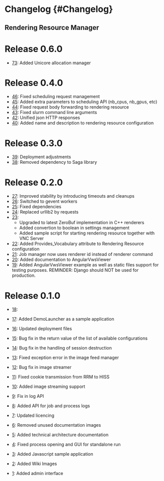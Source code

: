 Changelog {#Changelog}
============

## Rendering Resource Manager

# Release 0.6.0

* [73](https://github.com/BlueBrain/RenderingResourceManager/pull/73):
  Added Unicore allocation manager

# Release 0.4.0

* [46](https://github.com/BlueBrain/RenderingResourceManager/pull/46):
  Fixed scheduling request management
* [45](https://github.com/BlueBrain/RenderingResourceManager/pull/45):
  Added extra parameters to scheduling API (nb_cpus, nb_gpus, etc)
* [44](https://github.com/BlueBrain/RenderingResourceManager/pull/44):
  Fixed request body forwarding to rendering resource
* [43](https://github.com/BlueBrain/RenderingResourceManager/pull/43):
  Fixed slurm command line arguments 
* [42](https://github.com/BlueBrain/RenderingResourceManager/pull/42):
  Unified json HTTP responses 
* [40](https://github.com/BlueBrain/RenderingResourceManager/pull/40):
  Added name and description to rendering resource configuration

# Release 0.3.0

* [39](https://github.com/BlueBrain/RenderingResourceManager/pull/39):
  Deployment adjustments
* [38](https://github.com/BlueBrain/RenderingResourceManager/pull/38):
  Removed dependency to Saga library

# Release 0.2.0

* [27](https://github.com/BlueBrain/RenderingResourceManager/pull/27):
  Improved stability by introducing timeouts and cleanups
* [26](https://github.com/BlueBrain/RenderingResourceManager/pull/26):
  Switched to gevent workers
* [25](https://github.com/BlueBrain/RenderingResourceManager/pull/25):
  Fixed dependencies
* [24](https://github.com/BlueBrain/RenderingResourceManager/pull/24):
  Replaced urllib2 by requests
* [23](https://github.com/BlueBrain/RenderingResourceManager/pull/23):
  - Upgraded to latest ZeroBuf implementation in C++ renderers
  - Added convertion to boolean in settings management
  - Added sample script for starting rendering resource together with VNC Server
* [22](https://github.com/BlueBrain/RenderingResourceManager/pull/22):
  Added Provides_Vocabulary attribute to Rendering Resource configuration
* [21](https://github.com/BlueBrain/RenderingResourceManager/pull/21):
  Job manager now uses renderer id instead of renderer command
* [20](https://github.com/BlueBrain/RenderingResourceManager/pull/20):
  Added documentation to AngularVwsViewer
* [19](https://github.com/BlueBrain/RenderingResourceManager/pull/19):
  Added AngularVwsViewer example as well as static files support for testing purposes.
  REMINDER: Django should NOT be used for production.

# Release 0.1.0

* [18](https://github.com/BlueBrain/RenderingResourceManager/pull/18):

* [17](https://github.com/BlueBrain/RenderingResourceManager/pull/17):
  Added DemoLauncher as a sample application
* [16](https://github.com/BlueBrain/RenderingResourceManager/pull/16):
  Updated deployment files
* [15](https://github.com/BlueBrain/RenderingResourceManager/pull/15):
  Bug fix in the return value of the list of available configurations
* [14](https://github.com/BlueBrain/RenderingResourceManager/pull/14):
  Bug fix in the handling of session destruction
* [13](https://github.com/BlueBrain/RenderingResourceManager/pull/13):
  Fixed exception error in the image feed manager
* [12](https://github.com/BlueBrain/RenderingResourceManager/pull/12):
  Bug fix in image streamer
* [11](https://github.com/BlueBrain/RenderingResourceManager/pull/11):
  Fixed cookie transmission from RRM to HISS
* [10](https://github.com/BlueBrain/RenderingResourceManager/pull/10):
  Added image streaming support
* [9](https://github.com/BlueBrain/RenderingResourceManager/pull/9):
  Fix in log API
* [8](https://github.com/BlueBrain/RenderingResourceManager/pull/8):
  Added API for job and process logs
* [7](https://github.com/BlueBrain/RenderingResourceManager/pull/7):
  Updated licencing
* [6](https://github.com/BlueBrain/RenderingResourceManager/pull/6):
  Removed unused documentation images
* [5](https://github.com/BlueBrain/RenderingResourceManager/pull/5):
  Added technical architecture documentation
* [4](https://github.com/BlueBrain/RenderingResourceManager/pull/4):
  Fixed process opening and GUI for standalone run
* [3](https://github.com/BlueBrain/RenderingResourceManager/pull/3):
  Added Javascript sample application
* [2](https://github.com/BlueBrain/RenderingResourceManager/pull/2):
  Added Wiki Images
* [1](https://github.com/BlueBrain/RenderingResourceManager/pull/1):
  Added admin interface
